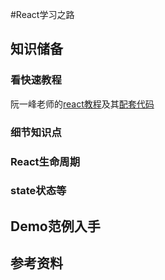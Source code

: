 #React学习之路  

## 知识储备  

### 看快速教程  
阮一峰老师的[react教程](https://www.ruanyifeng.com/blog/2015/03/react.html)及其[配套代码](https://github.com/ruanyf/react-demos)  
  
### 细节知识点  

### React生命周期  

### state状态等  


## Demo范例入手 

## 参考资料  
